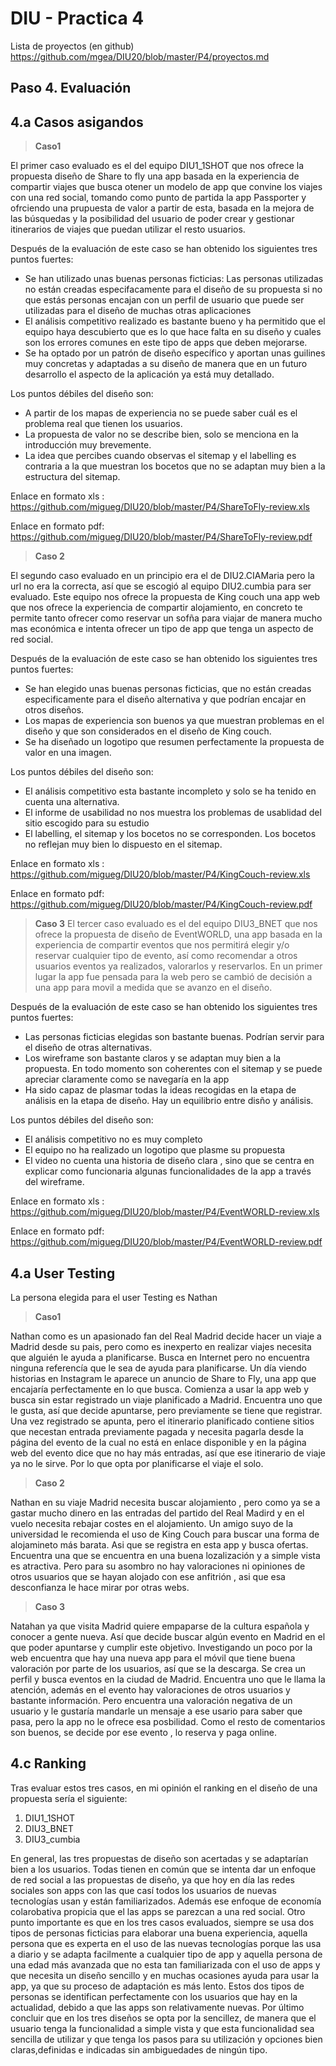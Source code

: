 # DIU - Practica 4
Lista de proyectos (en github) https://github.com/mgea/DIU20/blob/master/P4/proyectos.md
## Paso 4. Evaluación 
4.a Casos asigandos
-----
>**Caso1**

El primer caso evaluado es el del equipo DIU1_1SHOT que nos ofrece la propuesta diseño de Share to fly una app basada en la experiencia de compartir viajes que busca otener un modelo de app que convine los viajes con una red social, tomando como punto de partida la app Passporter y ofrciendo una prupuesta de valor a partir de esta, basada en la mejora de las búsquedas y la posibilidad del usuario de poder crear y gestionar itinerarios de viajes que puedan utilizar el resto usuarios. 


Después de la evaluación de este caso se han obtenido los siguientes tres puntos fuertes:

+ Se han utilizado unas buenas personas ficticias: Las personas utilizadas no están creadas especifacamente para el diseño de su propuesta si no que estás personas encajan con un perfil de usuario que puede ser utilizadas para el diseño de muchas otras aplicaciones
+ El análisis competitivo realizado es bastante bueno y ha permitido que el equipo haya descubierto que es lo que hace falta en su diseño y cuales son los errores comunes en este tipo de apps que deben mejorarse.
+ Se ha optado por un patrón de diseño específico y aportan unas guilines muy concretas y adaptadas a su diseño de manera que en un futuro desarrollo el aspecto de la aplicación ya está muy detallado.

Los puntos débiles del diseño son:

+ A partir de los mapas de experiencia no se puede saber cuál es el problema real que tienen los usuarios.
+ La propuesta de valor no se describe bien, solo se menciona en la introducción muy brevemente.
+ La idea que percibes cuando observas el sitemap y el labelling es contraria a la que muestran los bocetos que no se adaptan muy bien a la estructura del sitemap.

Enlace en formato xls : https://github.com/migueg/DIU20/blob/master/P4/ShareToFly-review.xls

Enlace en formato pdf:  https://github.com/migueg/DIU20/blob/master/P4/ShareToFly-review.pdf

>**Caso 2**

El segundo caso evaluado en un principio era el de DIU2.CIAMaria  pero la url no era la correcta, así que se escogió al equipo DIU2.cumbia para ser evaluado. Este equipo nos ofrece la propuesta de King couch una app web que nos ofrece la experiencia de compartir alojamiento, en concreto te permite tanto ofrecer como reservar un sofña para viajar de manera mucho mas económica e intenta ofrecer un tipo de app que tenga un aspecto de red social.

Después de la evaluación de este caso se han obtenido los siguientes tres puntos fuertes:

+ Se han elegido unas buenas personas ficticias, que no están creadas especificamente para el diseño alternativa y que podrían encajar en otros diseños.
+ Los mapas de experiencia son buenos ya que muestran problemas en el diseño y que son considerados en el diseño de King couch.
+ Se ha diseñado un logotipo que resumen perfectamente la propuesta de valor en una imagen.

Los puntos débiles del diseño son:

+ El análisis competitivo esta bastante incompleto y solo se ha tenido en cuenta una alternativa.
+ El informe de usabilidad no nos muestra los problemas de usablidad del sitio escogido para su estudio
+ El labelling, el sitemap y los bocetos no se corresponden. Los bocetos no reflejan muy bien lo dispuesto en el sitemap.

Enlace en formato xls : https://github.com/migueg/DIU20/blob/master/P4/KingCouch-review.xls

Enlace en formato pdf:  https://github.com/migueg/DIU20/blob/master/P4/KingCouch-review.pdf

>**Caso 3**
El tercer caso evaluado es el del equipo DIU3_BNET que nos ofrece la propuesta de diseño de EventWORLD, una app basada en la experiencia de compartir eventos que nos permitirá elegir y/o reservar cualquier tipo de evento, así como recomendar a otros usuarios eventos ya realizados, valorarlos y reservarlos. En un primer lugar la app fue pensada para la web pero se cambió de decisión a una app para movil a medida que se avanzo en el diseño.

Después de la evaluación de este caso se han obtenido los siguientes tres puntos fuertes:

+ Las personas ficticias elegidas son bastante buenas. Podrían servir para el diseño de otras alternativas.
+ Los wireframe son bastante claros y se adaptan muy bien a la propuesta. En todo momento son coherentes con el sitemap y se puede apreciar claramente como se navegaría en la app
+ Ha sido capaz de plasmar todas la ideas recogidas en la etapa de análisis en la etapa de diseño. Hay un equilibrio entre disño y análisis.

Los puntos débiles del diseño son:

+ El análisis competitivo no es muy completo
+ El equipo no ha realizado un logotipo que plasme su propuesta
+ El video no cuenta una historia de diseño clara , sino que se centra en explicar como funcionaria algunas funcionalidades de la app a través del wireframe.


Enlace en formato xls : https://github.com/migueg/DIU20/blob/master/P4/EventWORLD-review.xls

Enlace en formato pdf:  https://github.com/migueg/DIU20/blob/master/P4/EventWORLD-review.pdf

4.a User Testing
-----

La persona elegida para el user Testing es Nathan

>**Caso1**

Nathan como es un apasionado fan del Real Madrid decide hacer un viaje a Madrid desde su pais, pero como es inexperto en realizar viajes necesita que alguién le ayuda a planificarse. Busca en Internet pero no encuentra ninguna referencía que le sea de ayuda para planificarse. Un día viendo historias en Instagram le aparece un anuncio de Share to Fly, una app que encajaría perfectamente en lo que busca. Comienza a usar la app web y busca sin estar registrado un viaje planificado a Madrid. Encuentra uno que le gusta, así que decide apuntarse, pero previamente se tiene que registrar. Una vez registrado se apunta, pero el itinerario planificado contiene sitios que necestan entrada previamente pagada y necesita pagarla desde la página del evento de la cual no está en enlace disponible y en la página web del evento dice que no hay más entradas, así que ese itinerario de viaje ya no le sirve. Por lo que opta por planificarse el viaje el solo.

>**Caso 2**

Nathan en su viaje Madrid necesita buscar alojamiento , pero como ya se a gastar mucho dinero en las entradas del partido del Real Madird y en el vuelo necesita rebajar costes en el alojamiento. Un amigo suyo de la universidad le recomienda el uso de  King Couch para buscar una forma de alojamineto más barata. Asi que se registra en esta app y busca ofertas. Encuentra una que se encuentra en una buena lozalización y a simple vista es atractiva. Pero para su asombro no hay valoraciones ni opiniones de otros usuarios que se hayan alojado con ese anfitrión , asi que esa desconfianza le hace mirar por otras webs.

>**Caso 3**

Natahan ya que visita Madrid quiere empaparse de la cultura española y conocer a gente nueva. Así que decide buscar algún evento en Madrid en el que poder apuntarse y cumplir este objetivo. Investigando un poco por la web encuentra que hay una nueva app para el móvil que tiene buena valoración por parte de los usuarios, así que se la descarga. Se crea un perfil y busca eventos en la ciudad de Madrid. Encuentra uno que le llama la atención, además en el evento hay valoraciones de otros usuarios  y bastante información. Pero encuentra una valoración negativa de un usuario y le gustaría mandarle un mensaje a ese usario para saber que pasa, pero la app no le ofrece esa posbilidad. Como el resto de comentarios son buenos, se decide por ese evento , lo reserva y paga online.

4.c Ranking
-----
Tras evaluar estos tres casos, en mi opinión el ranking en el diseño de una propuesta sería el siguiente: 

1. DIU1_1SHOT
2. DIU3_BNET
3. DIU3_cumbia

En general, las tres propuestas de diseño son acertadas y se adaptarían bien a los usuarios. Todas tienen en común que se intenta dar un enfoque de red social a las propuestas de diseño, ya que hoy en día  las redes sociales son apps con las que casí todos los usuarios de nuevas tecnologías usan y están familiarizados. Además ese enfoque de economía colarobativa propicia que el las apps se parezcan a una red social. Otro punto importante es que en los tres casos evaluados, siempre se usa dos tipos de personas ficticias para elaborar una buena experiencia, aquella persona que es experta en el uso de las nuevas tecnologías porque las usa a diario y se adapta facilmente a cualquier tipo de app y aquella persona de una edad más avanzada que no esta tan familiarizada con el uso de apps y que necesita un diseño sencillo y en muchas ocasiones ayuda para usar la app, ya que su proceso de adaptación es más lento. Estos dos tipos de personas se identifican perfectamente con los usuarios que hay en la actualidad, debido a que las apps son relativamente nuevas.
Por último concluir que en los tres diseños se opta por la sencillez, de manera que el usuario tenga la funcionalidad a simple vista y que esta funcionalidad sea sencilla de utilizar y que tenga los pasos para su utilización y opciones bien claras,definidas e indicadas sin ambiguedades de ningún tipo.


